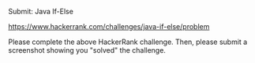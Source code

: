 Submit: Java If-Else

https://www.hackerrank.com/challenges/java-if-else/problem

Please complete the above HackerRank challenge. Then, please submit a screenshot showing you "solved" the challenge. 
